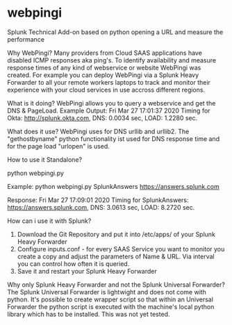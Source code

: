 # webpingi
Splunk Technical Add-on based on python opening a URL and measure the performance

Why WebPingi?
Many providers from Cloud SAAS applications have disabled ICMP responses aka ping's. To identify availability and measure response times of any kind of webservice or website WebPingi was created. For example you can deploy WebPingi via a Splunk Heavy Forwarder to all your remote workers laptops to track and monitor their experience with your cloud services in use accross different regions. 

What is it doing?
WebPingi allows you to query a webservice and get the DNS & PageLoad. 
Example Output:
Fri Mar 27 17:01:37 2020 Timing for Okta: http://splunk.okta.com, DNS: 0.0034 sec, LOAD: 1.2280 sec.

What does it use?
WebPingi uses for DNS urllib and urllib2. The "gethostbyname" python functionality ist used for DNS response time and for the page load "urlopen" is used.

How to use it Standalone?

python webpingi.py <Name> <HTTP URL>

Example: 
python webpingi.py SplunkAnswers https://answers.splunk.com

Response:
Fri Mar 27 17:09:01 2020 Timing for SplunkAnswers: https://answers.splunk.com, DNS: 3.0613 sec, LOAD: 8.2720 sec.

How can i use it with Splunk?
1. Download the Git Repository and put it into /etc/apps/ of your Splunk Heavy Forwarder
2. Configure inputs.conf - for every SAAS Service you want to monitor you create a copy and adjust the parameters of Name & URL. Via interval you can control how often it is queried.
3. Save it and restart your Splunk Heavy Forwarder

Why only Splunk Heavy Forwarder and not the Splunk Universal Forwarder?
The Splunk Universal Forwarder is lightwight and does not come with python. It's possible to create wrapper script so that within an Universal Forwarder the python script is executed with the machine's local python library which has to be installed. This was not yet tested. 
